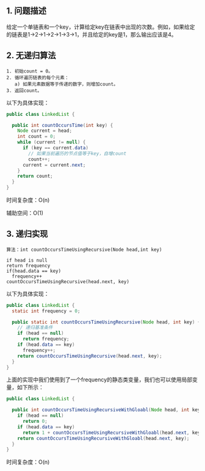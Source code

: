 ## 1. 问题描述

给定一个单链表和一个key，计算给定key在链表中出现的次数。例如，如果给定的链表是1->2->1->2->1->3->1，并且给定的key是1，那么输出应该是4。

## 2. 无递归算法

```
1. 初始count = 0。
2. 循环遍历链表的每个元素：
   a) 如果元素数据等于传递的数字，则增加count。
3. 返回count。
```

以下为具体实现：

```java
public class LinkedList {

  public int countOccursTime(int key) {
    Node current = head;
    int count = 0;
    while (current != null) {
      if (key == current.data)
        // 如果当前遍历的节点值等于key，自增count
        count++;
      current = current.next;
    }
    return count;
  }
}
```

时间复杂度：O(n)

辅助空间：O(1)

## 3. 递归实现

```
算法：int countOccursTimeUsingRecursive(Node head,int key)

if head is null
return frequency
if(head.data == key)
  frequency++
countOccursTimeUsingRecursive(head.next, key)
```

以下为具体实现：

```java
public class LinkedList {
  static int frequency = 0;

  public static int countOccursTimeUsingRecursive(Node head, int key) {
    // 递归基准条件
    if (head == null)
      return frequency;
    if (head.data == key)
      frequency++;
    return countOccursTimeUsingRecursive(head.next, key);
  }
}
```

上面的实现中我们使用到了一个frequency的静态类变量，我们也可以使用局部变量，如下所示：

```java
public class LinkedList {

  public int countOccursTimeUsingRecursiveWithGloabl(Node head, int key) {
    if (head == null)
      return 0;
    if (head.data == key)
      return 1 + countOccursTimeUsingRecursiveWithGloabl(head.next, key);
    return countOccursTimeUsingRecursiveWithGloabl(head.next, key);
  }
}
```

时间复杂度：O(n)